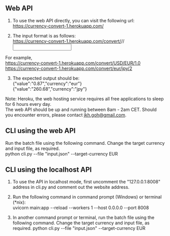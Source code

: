 ## Web API  

1. To use the web API directly, you can visit the following url: https://currency-convert-1.herokuapp.com/  

2. The input format is as follows:  
https://currency-convert-1.herokuapp.com/convert/<original currency>/<target currency>/<input value>  

For example,  
https://currency-convert-1.herokuapp.com/convert/USD/EUR/1.0  
https://currency-convert-1.herokuapp.com/convert/eur/jpy/2  

3. The expected output should be:  
{"value":"0.87","currency":"eur"}  
{"value":"260.68","currency":"jpy"}   

Note: Heroku, the web hosting service requires all free applications to sleep for 6 hours every day.  
The web API should be up and running between 8am - 2am CET. Should you encounter errors, please contact jkh.goh@gmail.com.

## CLI using the web API  

Run the batch file using the following command. Change the target currency and input file, as required.  
python cli.py --file "input.json" --target-currency EUR  

## CLI using the localhost API  

1. To use the API in localhost mode, first uncomment the "127.0.0.1:8008" address in cli.py and comment out the website address.  

2. Run the following command in command prompt (Windows) or terminal (*nix):  
uvicorn main:app --reload --workers 1 --host 0.0.0.0 --port 8008  

3. In another command prompt or terminal, run the batch file using the following command. Change the target currency and input file, as required.
python cli.py --file "input.json" --target-currency EUR
